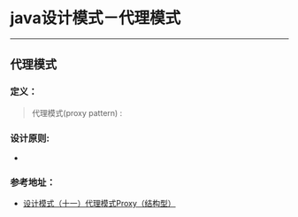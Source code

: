 # java设计模式－代理模式

---

## 代理模式

### 定义：

> 代理模式(proxy pattern) :

### 设计原则:

- 
  

### 参考地址：

- [设计模式（十一）代理模式Proxy（结构型）](http://blog.csdn.net/hguisu/article/details/7542143)